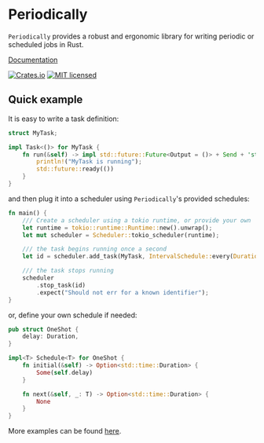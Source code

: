 # Periodically


`Periodically` provides a robust and ergonomic library for writing periodic or scheduled jobs in Rust.

[Documentation](https://docs.rs/periodically/0.1.0/periodically/)

[![Crates.io][crates-badge]][crates-url]
[![MIT licensed][mit-badge]][mit-url]

[crates-badge]: https://img.shields.io/crates/v/periodically.svg
[crates-url]: https://crates.io/crates/periodically
[mit-badge]: https://img.shields.io/badge/license-MIT-blue.svg
[mit-url]: https://github.com/DavidCollard/periodically/blob/master/LICENSE

## Quick example

It is easy to write a task definition:

```rust
struct MyTask;

impl Task<()> for MyTask {
    fn run(&self) -> impl std::future::Future<Output = ()> + Send + 'static {
        println!("MyTask is running");
        std::future::ready(())
    }
}
```

and then plug it into a scheduler using `Periodically`'s provided schedules:

```rust
fn main() {
    /// Create a scheduler using a tokio runtime, or provide your own
    let runtime = tokio::runtime::Runtime::new().unwrap();
    let mut scheduler = Scheduler::tokio_scheduler(runtime);

    /// the task begins running once a second
    let id = scheduler.add_task(MyTask, IntervalSchedule::every(Duration::from_secs(1)));

    /// the task stops running
    scheduler
        .stop_task(id)
        .expect("Should not err for a known identifier");
}

```

or, define your own schedule if needed:

```rust
pub struct OneShot {
    delay: Duration,
}

impl<T> Schedule<T> for OneShot {
    fn initial(&self) -> Option<std::time::Duration> {
        Some(self.delay)
    }

    fn next(&self, _: T) -> Option<std::time::Duration> {
        None
    }
}
```

More examples can be found [here](https://github.com/DavidCollard/periodically/tree/main/examples).
